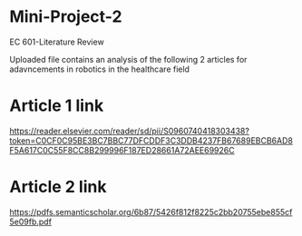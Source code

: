 # Mini-Project-2
EC 601-Literature Review


Uploaded file contains an analysis of the following 2 articles for adavncements in robotics in the healthcare field


# Article 1 link
https://reader.elsevier.com/reader/sd/pii/S0960740418303438?token=C0CF0C95BE3BC7BBC77DFCDDF3C3DDB4237FB67689EBCB6AD8F5A617C0C55F8CC8B299996F187ED28661A72AEE69926C

# Article 2 link
https://pdfs.semanticscholar.org/6b87/5426f812f8225c2bb20755ebe855cf5e09fb.pdf

